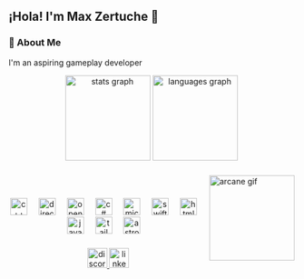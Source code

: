 <h2 align="left">¡Hola! I'm Max Zertuche 🫡</h2>

<h3 align="left">🚀 About Me</h3>

I'm an aspiring gameplay developer

<div align="center">
  <img src="https://github-readme-stats.vercel.app/api?username=palonter&hide_title=false&hide_rank=false&show_icons=true&include_all_commits=true&count_private=true&disable_animations=false&theme=dracula&locale=en&hide_border=false" height="150" alt="stats graph"  />
  <img src="https://github-readme-stats.vercel.app/api/top-langs?username=palonter&locale=en&hide_title=false&layout=compact&card_width=320&langs_count=5&theme=dracula&hide_border=false" height="150" alt="languages graph"  />
</div>

###
  <img align="right" height="150" src="https://c.tenor.com/6ct11rxCZyAAAAAC/jinx-arcane.gif" height="150" alt="arcane gif"  />
<br>

###

<div align="center">
  <img src="https://cdn.jsdelivr.net/gh/devicons/devicon@latest/icons/cplusplus/cplusplus-original.svg" height="30" alt="c++ logo" />
  <img width="12" />
  <img src="https://upload.wikimedia.org/wikipedia/commons/3/3f/Microsoft-DirectX-11-Logo-wordmark.svg" height="30" alt="directx11 logo" />
  <img width="12" />
  <img src="https://cdn.jsdelivr.net/gh/devicons/devicon@latest/icons/opengl/opengl-plain.svg" height="30" alt="opengl logo" />
  <img width="12" />
  <img src="https://cdn.jsdelivr.net/gh/devicons/devicon@latest/icons/csharp/csharp-original.svg" height="30" alt="c# logo" />
  <img width="12" />
  <img src="https://cdn.jsdelivr.net/gh/devicons/devicon@latest/icons/microsoftsqlserver/microsoftsqlserver-original.svg" height="30" alt="microsoft sql server logo" />
  <img width="12" />
  <img src="https://cdn.jsdelivr.net/gh/devicons/devicon@latest/icons/swift/swift-original.svg" height="30" alt="swift logo" />
  <img width="12" />
  <img src="https://cdn.jsdelivr.net/gh/devicons/devicon@latest/icons/html5/html5-original.svg" height="30" alt="html5 logo" />
  <img width="12" />
  <img src="https://cdn.jsdelivr.net/gh/devicons/devicon@latest/icons/javascript/javascript-original.svg" height="30" alt="javascript logo" />
  <img width="12" />
  <img src="https://cdn.jsdelivr.net/gh/devicons/devicon@latest/icons/tailwindcss/tailwindcss-original.svg" height="30" alt="tailwind logo" />
  <img width="12" />
  <img src="https://cdn.jsdelivr.net/gh/devicons/devicon@latest/icons/astro/astro-original.svg" height="30" alt="astro logo" />
  <img width="12" />
</div>

###

<div align="center">
  <a href="https://discordapp.com/users/palonter" target="_blank">
    <img src="https://img.shields.io/static/v1?message=Discord&logo=discord&label=&color=7289DA&logoColor=white&labelColor=&style=for-the-badge" height="35" alt="discord logo"  />
  </a>
  <a href="https://www.linkedin.com/in/max-andrés-zertuche-pérez" target="_blank">
    <img src="https://img.shields.io/static/v1?message=LinkedIn&logo=linkedin&label=&color=0077B5&logoColor=white&labelColor=&style=for-the-badge" height="35" alt="linkedin logo"  />
  </a>
</div>

###


<br clear="both">


###
